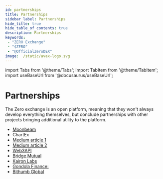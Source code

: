 ```yaml
---
id: partnerships
title: Partnerships
sidebar_label: Partnerships
hide_title: true
hide_table_of_contents: true
description: Partnerships
keywords:
 - "ZERO Exchange"
 - "$ZERO"
 - "@OfficialZeroDEX"
image:  /static/avax-logo.svg
---
```


import Tabs from '@theme/Tabs';
import TabItem from '@theme/TabItem';
import useBaseUrl from '@docusaurus/useBaseUrl';

# Partnerships

The Zero exchange is an open platform, meaning that they won't always develop everything themselves, but conclude partnerships with other projects bringing additional utility to the platform.

* [Moonbeam](https://medium.com/@OfficialZeroDex/0-exchange-brings-an-omnidex-to-the-dot-ecosystem-by-deploying-to-moonbeam-4d0dc395f7dd)
* ChartEx
* [Medium article 1](https://medium.com/@OfficialZeroDex/chartex-brings-omnichain-charting-to-0-exchange-9ca040298029)
* [Medium article 2](https://chartexpro.medium.com/new-economic-model-subscription-updates-1a9c34b731be)
* [Web3API](https://medium.com/@OfficialZeroDex/0-exchange-partners-with-web3api-to-enable-omni-language-swaps-78f3ecebc85a)
* [Bridge Mutual](https://twitter.com/OfficialZeroDEX/status/1372895909873340421)
* [Kairon Labs](https://medium.com/@OfficialZeroDex/0-exchange-finds-its-preferred-market-maker-fac7b6a9d1be)
* [Gondola Finance:](https://medium.com/@OfficialZeroDex/gondola-finance-new-asset-listing-26aa3a30a2ba)
* [Bithumb Global](https://medium.com/@OfficialZeroDex/zero-exchange-x-bithumb-global-f1319c511ac9)
